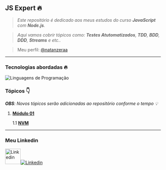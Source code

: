 ## JS Expert 🔥

> _Este repositório é dedicado aos meus estudos do curso **JavaScript** com **Node.js**._

> _Aqui vamos cobrir tópicos como: **Testes Atutomatizados**, **TDD**, **BDD**, **DDD**, **Streams** e etc.._

> Meu perfil: [@natanzeraa](https://www.linkedin.com/in/natan-oliveira-71023822b/)

---

### Tecnologias abordadas 🔥

<img src="https://skillicons.dev/icons?i=javascript,nodejs&perline=2" alt="Linguagens de Programação" />

### Tópicos 👇

_**OBS**: Novos tópicos serão adicionadas ao repositório conforme o tempo 💡_

1. [**Módulo 01**](https://github.com/natanzeraa/js-expert/tree/main/modulo01)

   1.1 [**NVM**](https://github.com/natanzeraa/js-expert/tree/main/modulo01/aula00-nvm)

---

### Meu Linkedin

<a href="https://www.linkedin.com/in/natan-oliveira-71023822b/" target="_blank"><img src="https://avatars.githubusercontent.com/u/172435339?v=4&perline=15" height=50 alt="Linkedin" /><img src="https://skillicons.dev/icons?i=linkedin&perline=15" alt="Linkedin" /></a>
